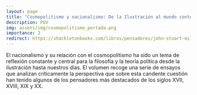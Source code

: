 ```yaml
---
layout: page
title: "Cosmopolitismo y nacionalismo: De la Ilustración al mundo contemporáneo (ed.)"
description: PUV
img: assets/img/cosmopolitismo_portada.png
importance: 2
redirect: https://shackletonbooks.com/libros/pensadores/john-stuart-mill/
---
```


El nacionalismo y su relación con el cosmopolitismo ha sido un tema de reflexión constante y central para la filosofía y la teoría política desde la ilustración hasta nuestros días. El volumen recoge una serie de ensayos que analizan críticamente la perspectiva que sobre esta candente cuestión han tenido algunos de los pensadores más destacados de los siglos XVII, XVIII, XIX y XX.